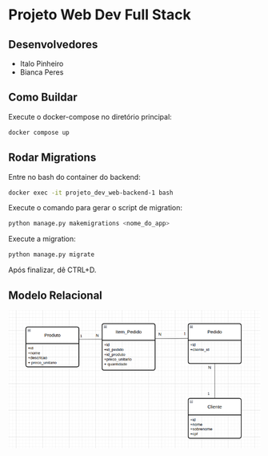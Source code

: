 # Projeto Web Dev Full Stack

## Desenvolvedores

- Italo Pinheiro
- Bianca Peres

## Como Buildar

Execute o docker-compose no diretório principal:

```bash
docker compose up
```

## Rodar Migrations

Entre no bash do container do backend:

```bash
docker exec -it projeto_dev_web-backend-1 bash
```

Execute o comando para gerar o script de migration:

```bash
python manage.py makemigrations <nome_do_app>
```

Execute a migration:

```bash
python manage.py migrate
```

Após finalizar, dê CTRL+D.

## Modelo Relacional

![Modelo Relacional do Projeto](/modelo_relacional.png)
